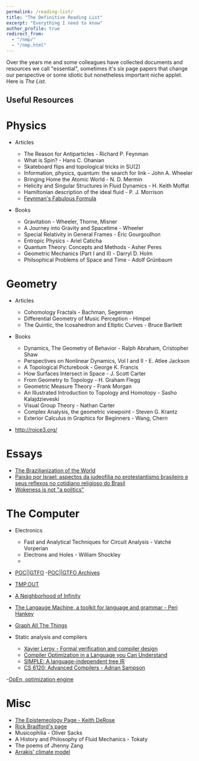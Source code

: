 ```yaml
---
permalink: /reading-list/
title: "The Definitive Reading List"
excerpt: "Everything I need to know"
author_profile: true
redirect_from: 
  - "/nmp/"
  - "/nmp.html"
---
```


Over the years me and some colleagues have collected documents
and resources we call "essential", sometimes it's six page papers
that change our perspective or some idiotic but nonetheless
important niche applet. Here is *The List*.

## Useful Resources

# Physics
  - Articles
    - The Reason for Antiparticles - Richard P. Feynman
    - What is Spin? - Hans C. Ohanian
    - Skateboard flips and topological tricks in SU(2)
    - Information, physics, quantum: the search for link - John A. Wheeler
    - Bringing Home the Atomic World - N. D. Mermin
    - Helicity and Singular Structures in Fluid Dynamics - H. Keith Moffat
    - Hamiltonian description of the ideal fluid - P. J. Morrison
    - [Feynman's Fabulous Formula](https://golem.ph.utexas.edu/category/2015/06/feynmans_fabulous_formula.html)
  
  - Books
    - Gravitation - Wheeler, Thorne, Misner
    - A Journey into Gravity and Spacetime - Wheeler
    - Special Relativity in General Frames - Éric Gourgoulhon
    - Entropic Physics - Ariel Caticha
    - Quantum Theory: Concepts and Methods - Asher Peres
    - Geometric Mechanics (Part I and II) - Darryl D. Holm
    - Philsophical Problems of Space and Time - Adolf Grünbaum
    
# Geometry
- Articles
  - Cohomology Fractals - Bachman, Segerman
  - Differential Geometry of Music Perception - Himpel
  - The Quintic, the Icosahedron and Elliptic Curves - Bruce Bartlett

- Books
  - Dynamics, The Geometry of Behavior - Ralph Abraham, Cristopher Shaw
  - Perspectives on Nonlinear Dynamics, Vol I and II - E. Atlee Jackson
  - A Topological Picturebook - George K. Francis
  - How Surfaces Intersect in Space - J. Scott Carter
  - From Geometry to Topology - H. Graham Flegg
  - Geometric Measure Theory - Frank Morgan
  - An Illustrated Introduction to Topology and Homotopy - Sasho Kalajdzieveski
  - Visual Group Theory - Nathan Carter
  - Complex Analysis, the geometric viewpoint - Steven G. Krantz
  - Exterior Calculus in Graphics for Beginners - Wang, Chern

- http://roice3.org/ 

# Essays
  - [The Brazilianization of the World](https://americanaffairsjournal.org/2021/05/the-brazilianization-of-the-world/)
  - [Paixão por Israel: aspectos da judeofilia no protestantismo brasileiro e seus reflexos no cotidiano religioso do Brasil](https://andredanielreinke.com.br/paixao-por-israel-aspectos-da-judeofilia-no-protestantismo-brasileiro-e-seus-reflexos-no-cotidiano-religioso-do-brasil/)
  - [Wokeness is not "a politics"](https://samkriss.substack.com/p/wokeness-is-not-a-politics)
  
# The Computer 

- Electronics
  - Fast and Analytical Techniques for Circuit Analysis - Vatché Vorperian
  - Electrons and Holes - William Shockley
  - 

- [POC||GTFO](https://github.com/angea/pocorgtfo)
  -[POC||GTFO Archives](https://pocorgtfo.hacke.rs/)
- [TMP.OUT](https://tmpout.sh/)

- [A Neighborhood of Infinity](http://blog.sigfpe.com/)
- [The Langauge Machine, a toolkit for language and grammar - Peri Hankey](https://languagemachine.sourceforge.net/)
- [Graph All The Things](https://graphallthethings.com/posts/)

- Static analysis and compilers
  - [Xavier Leroy - Formal verification and compiler design](https://xavierleroy.org/)
  - [Compiler Optimization in a Language you Can Understand](https://sbaziotis.com/compilers/compiler-opt.html)
  - [SIMPLE: A language-independent tree IR](https://gcc.gnu.org/legacy-ml/gcc/2002-01/msg00574.html)
  - [CS 6120: Advanced Compilers - Adrian Sampson](https://www.cs.cornell.edu/courses/cs6120/2023fa/)
  
-[OpEn, optimization engine](https://alphaville.github.io/optimization-engine/)

# Misc
  - [The Epistemeology Page - Keith DeRose](https://campuspress.yale.edu/keithderose/the-epistemology-page/)
  - [Rick Bradford's page](http://rickbradford.co.uk/)
  - Musicophilia - Oliver Sacks
  - A History and Philosophy of Fluid Mechanics - Tokaty
  - The poems of Jhenny Zang
  - [Arrakis' climate model](http://climatearchive.org/dune.html)





